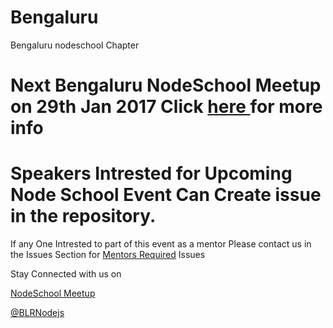 Bengaluru
=========

Bengaluru nodeschool Chapter

Next Bengaluru NodeSchool Meetup on 29th Jan 2017 Click <a href="https://www.meetup.com/Bengaluru-Nodeschool-Event/events/237032995/" target="_blank">here </a> for more info
==
Speakers Intrested for Upcoming Node School Event  Can Create issue in the repository.
==


If any One Intrested to part of this event as a mentor Please contact us in the Issues Section for <a href="https://github.com/nodeschool/bangalore/issues/4">Mentors Required</a>  Issues

Stay Connected with us on

<a href="http://www.meetup.com/Bengaluru-Nodeschool-Event/" target="_blank">NodeSchool Meetup </a>

<a href="https://twitter.com/BLRNodejs" target="_blank">@BLRNodejs</a>
